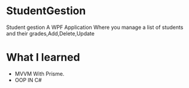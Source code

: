 # StudentGestion
 Student gestion
A WPF Application Where you manage  a list of  students and their grades,Add,Delete,Update 
# What I learned
* MVVM With Prisme.
* OOP IN C#
